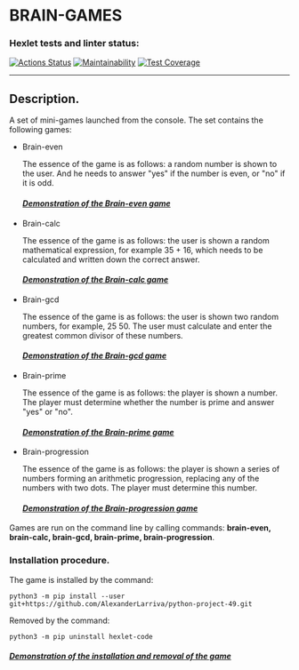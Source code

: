 # **BRAIN-GAMES**
### Hexlet tests and linter status:
[![Actions Status](https://github.com/AlexanderLarriva/python-project-49/workflows/hexlet-check/badge.svg)](https://github.com/AlexanderLarriva/python-project-49/actions) [![Maintainability](https://api.codeclimate.com/v1/badges/380ec53218587343ca34/maintainability)](https://codeclimate.com/github/AlexanderLarriva/python-project-49/maintainability) [![Test Coverage](https://api.codeclimate.com/v1/badges/380ec53218587343ca34/test_coverage)](https://codeclimate.com/github/AlexanderLarriva/python-project-49/test_coverage)
___

## Description.

<font size = ”1”> A set of mini-games launched from the console.
The set contains the following games:
- Brain-even
  
  The essence of the game is as follows: a random number is shown to the user. And he needs to answer "yes" if the number is even, or "no" if it is odd.
  #### [*Demonstration of the Brain-even game*](https://asciinema.org/a/547043)

- Brain-calc
  
  The essence of the game is as follows: the user is shown a random mathematical expression, for example 35 + 16, which needs to be calculated and written down the correct answer.
  #### [*Demonstration of the Brain-calc game*](https://asciinema.org/a/547741)

- Brain-gcd
  
  The essence of the game is as follows: the user is shown two random numbers, for example, 25 50. The user must calculate and enter the greatest common divisor of these numbers.
  #### [*Demonstration of the Brain-gcd game*](https://asciinema.org/a/547980)

- Brain-prime
  
  The essence of the game is as follows: the player is shown a number. The player must determine whether the number is prime and answer "yes" or "no".
  #### [*Demonstration of the Brain-prime game*](https://asciinema.org/a/548446)
  
- Brain-progression
  
  The essence of the game is as follows: the player is shown a series of numbers forming an arithmetic progression, replacing any of the numbers with two dots. The player must determine this number.
  #### [*Demonstration of the Brain-progression game*](https://asciinema.org/a/548355)
  
Games are run on the command line by calling commands: **brain-even, brain-calc, brain-gcd, brain-prime, brain-progression**.
</font>

### Installation procedure.

The game is installed by the command:

`python3 -m pip install --user git+https://github.com/AlexanderLarriva/python-project-49.git`

Removed by the command:

`python3 -m pip uninstall hexlet-code`

#### [*Demonstration of the installation and removal of the game*](https://asciinema.org/a/548973)